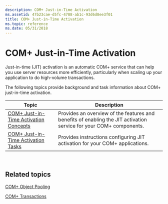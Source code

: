 ```yaml
---
description: COM+ Just-in-Time Activation
ms.assetid: 47b23cae-d5fc-4788-ab1c-93d6d8ee3f01
title: COM+ Just-in-Time Activation
ms.topic: reference
ms.date: 05/31/2018
---
```


# COM+ Just-in-Time Activation

Just-in-time (JIT) activation is an automatic COM+ service that can help you use server resources more efficiently, particularly when scaling up your application to do high-volume transactions.

The following topics provide background and task information about COM+ just-in-time activation.



| Topic                                                                              | Description                                                                                                        |
|------------------------------------------------------------------------------------|--------------------------------------------------------------------------------------------------------------------|
| [COM+ Just-in-Time Activation Concepts](com--just-in-time-activation-concepts.md) | Provides an overview of the features and benefits of enabling the JIT activation service for your COM+ components. |
| [COM+ Just-in-Time Activation Tasks](com--just-in-time-activation-tasks.md)       | Provides instructions configuring JIT activation for your COM+ applications.                                       |



 

## Related topics

<dl> <dt>

[COM+ Object Pooling](com--object-pooling.md)
</dt> <dt>

[COM+ Transactions](com--transactions.md)
</dt> </dl>

 

 



